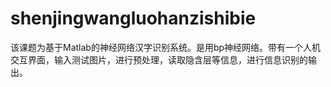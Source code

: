# shenjingwangluohanzishibie
该课题为基于Matlab的神经网络汉字识别系统。是用bp神经网络。带有一个人机交互界面，输入测试图片，进行预处理，读取隐含层等信息，进行信息识别的输出。
